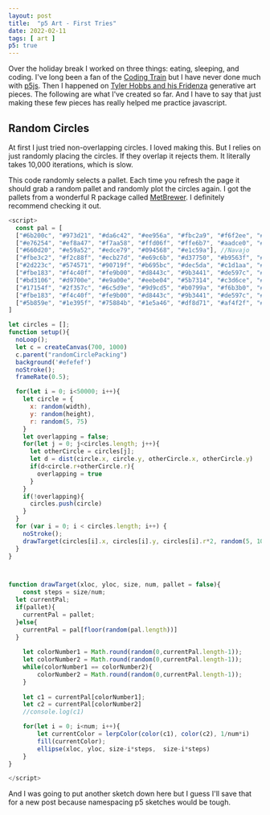```yaml
---
layout: post
title:  "p5 Art - First Tries"
date: 2022-02-11
tags: [ art ]
p5: true
---
```


Over the holiday break I worked on three things: eating, sleeping, and coding.  I've long been a fan of the [Coding Train](https://www.youtube.com/channel/UCvjgXvBlbQiydffZU7m1_aw) but I have never done much with [p5js](https://p5js.org/). Then I happened on [Tyler Hobbs and his Fridenza](https://tylerxhobbs.com/fidenza) generative art pieces.  The following are what I've created so far. And I have to say that just making these few pieces has really helped me practice javascript. 

## Random Circles
At first I just tried non-overlapping circles. I loved making this.  But I relies on just randomly placing the circles.  If they overlap it rejects them.  It literally takes 10,000 iterations, which is slow. 

<figure id="randomCirclePacking"></figure>

<script>
  const pal = [
  ["#6b200c", "#973d21", "#da6c42", "#ee956a", "#fbc2a9", "#f6f2ee", "#bad6f9", "#7db0ea", "#447fdd", "#225bb2", "#133e7e"],
  ["#e76254", "#ef8a47", "#f7aa58", "#ffd06f", "#ffe6b7", "#aadce0", "#72bcd5", "#528fad", "#376795", "#1e466e"],
  ["#660d20", "#e59a52", "#edce79", "#094568", "#e1c59a"], //Navajo
  ["#fbe3c2", "#f2c88f", "#ecb27d", "#e69c6b", "#d37750", "#b9563f", "#92351e"],
  ["#2d223c", "#574571", "#90719f", "#b695bc", "#dec5da", "#c1d1aa", "#7fa074", "#466c4b", "#2c4b27", "#0e2810"],
  ["#fbe183", "#f4c40f", "#fe9b00", "#d8443c", "#9b3441", "#de597c", "#e87b89", "#e6a2a6", "#aa7aa1", "#9f5691", "#633372", "#1f6e9c", "#2b9b81", "#92c051"],
  ["#bd3106", "#d9700e", "#e9a00e", "#eebe04", "#5b7314", "#c3d6ce", "#89a6bb", "#454b87"],
  ["#17154f", "#2f357c", "#6c5d9e", "#9d9cd5", "#b0799a", "#f6b3b0", "#e48171", "#bf3729", "#e69b00", "#f5bb50", "#ada43b", "#355828"], //Renoir
  ["#fbe183", "#f4c40f", "#fe9b00", "#d8443c", "#9b3441", "#de597c", "#e87b89", "#e6a2a6", "#aa7aa1", "#9f5691", "#633372", "#1f6e9c", "#2b9b81", "#92c051"], //Signac
  ["#5b859e", "#1e395f", "#75884b", "#1e5a46", "#df8d71", "#af4f2f", "#d48f90", "#732f30", "#ab84a5", "#59385c", "#d8b847", "#b38711"] //Redon
]

let circles = [];
function setup(){
  noLoop();
  let c = createCanvas(700, 400)
  c.parent("randomCirclePacking")
  background('#efefef')
  noStroke();
  frameRate(0.5);

  for(let i = 0; i<10000; i++){
    let circle = {
      x: random(width),
      y: random(height),
      r: random(5, 75)
    }
    let overlapping = false;
    for(let j = 0; j<circles.length; j++){
      let otherCircle = circles[j];
      let d = dist(circle.x, circle.y, otherCircle.x, otherCircle.y)
      if(d<circle.r+otherCircle.r){
        overlapping = true
      }
    }
    if(!overlapping){
      circles.push(circle)
    }
  }
  for (var i = 0; i < circles.length; i++) {
    noStroke();
    drawTarget(circles[i].x, circles[i].y, circles[i].r*2, random(5, 10))
  }
}



function drawTarget(xloc, yloc, size, num, pallet = false){
	const steps = size/num;
  let currentPal;
  if(pallet){
    currentPal = pallet;
  }else{
    currentPal = pal[floor(random(pal.length))]
  }
  
	let colorNumber1 = Math.round(random(0,currentPal.length-1));
	let colorNumber2 = Math.round(random(0,currentPal.length-1));
	while(colorNumber1 == colorNumber2){
		colorNumber2 = Math.round(random(0,currentPal.length-1));
	}
  
	let c1 = currentPal[colorNumber1];
	let c2 = currentPal[colorNumber2]
	//console.log(c1)

	for(let i = 0; i<num; i++){
		let currentColor = lerpColor(color(c1), color(c2), 1/num*i)
		fill(currentColor);
		ellipse(xloc, yloc, size-i*steps,  size-i*steps)
	}
}

</script>

This code randomly selects a pallet. Each time you refresh the page it should grab a random pallet and randomly plot the circles again. I got the pallets from a wonderful R package called [MetBrewer](https://github.com/BlakeRMills/MetBrewer/).  I definitely recommend checking it out. 
```js
<script>
  const pal = [
  ["#6b200c", "#973d21", "#da6c42", "#ee956a", "#fbc2a9", "#f6f2ee", "#bad6f9", "#7db0ea", "#447fdd", "#225bb2", "#133e7e"],
  ["#e76254", "#ef8a47", "#f7aa58", "#ffd06f", "#ffe6b7", "#aadce0", "#72bcd5", "#528fad", "#376795", "#1e466e"],
  ["#660d20", "#e59a52", "#edce79", "#094568", "#e1c59a"], //Navajo
  ["#fbe3c2", "#f2c88f", "#ecb27d", "#e69c6b", "#d37750", "#b9563f", "#92351e"],
  ["#2d223c", "#574571", "#90719f", "#b695bc", "#dec5da", "#c1d1aa", "#7fa074", "#466c4b", "#2c4b27", "#0e2810"],
  ["#fbe183", "#f4c40f", "#fe9b00", "#d8443c", "#9b3441", "#de597c", "#e87b89", "#e6a2a6", "#aa7aa1", "#9f5691", "#633372", "#1f6e9c", "#2b9b81", "#92c051"],
  ["#bd3106", "#d9700e", "#e9a00e", "#eebe04", "#5b7314", "#c3d6ce", "#89a6bb", "#454b87"],
  ["#17154f", "#2f357c", "#6c5d9e", "#9d9cd5", "#b0799a", "#f6b3b0", "#e48171", "#bf3729", "#e69b00", "#f5bb50", "#ada43b", "#355828"], //Renoir
  ["#fbe183", "#f4c40f", "#fe9b00", "#d8443c", "#9b3441", "#de597c", "#e87b89", "#e6a2a6", "#aa7aa1", "#9f5691", "#633372", "#1f6e9c", "#2b9b81", "#92c051"], //Signac
  ["#5b859e", "#1e395f", "#75884b", "#1e5a46", "#df8d71", "#af4f2f", "#d48f90", "#732f30", "#ab84a5", "#59385c", "#d8b847", "#b38711"] //Redon
]

let circles = [];
function setup(){
  noLoop();
  let c = createCanvas(700, 1000)
  c.parent("randomCirclePacking")
  background('#efefef')
  noStroke();
  frameRate(0.5);

  for(let i = 0; i<50000; i++){
    let circle = {
      x: random(width),
      y: random(height),
      r: random(5, 75)
    }
    let overlapping = false;
    for(let j = 0; j<circles.length; j++){
      let otherCircle = circles[j];
      let d = dist(circle.x, circle.y, otherCircle.x, otherCircle.y)
      if(d<circle.r+otherCircle.r){
        overlapping = true
      }
    }
    if(!overlapping){
      circles.push(circle)
    }
  }
  for (var i = 0; i < circles.length; i++) {
    noStroke();
    drawTarget(circles[i].x, circles[i].y, circles[i].r*2, random(5, 10), pallet = pal[2])
  }
}



function drawTarget(xloc, yloc, size, num, pallet = false){
	const steps = size/num;
  let currentPal;
  if(pallet){
    currentPal = pallet;
  }else{
    currentPal = pal[floor(random(pal.length))]
  }
  
	let colorNumber1 = Math.round(random(0,currentPal.length-1));
	let colorNumber2 = Math.round(random(0,currentPal.length-1));
	while(colorNumber1 == colorNumber2){
		colorNumber2 = Math.round(random(0,currentPal.length-1));
	}
  
	let c1 = currentPal[colorNumber1];
	let c2 = currentPal[colorNumber2]
	//console.log(c1)

	for(let i = 0; i<num; i++){
		let currentColor = lerpColor(color(c1), color(c2), 1/num*i)
		fill(currentColor);
		ellipse(xloc, yloc, size-i*steps,  size-i*steps)
	}
}

</script>
```
And I was going to put another sketch down here but I guess I'll save that for a new post because namespacing p5 sketches would be tough. 


